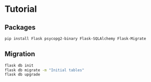 # Tutorial

## Packages

```sh
pip install Flask psycopg2-binary Flask-SQLAlchemy Flask-Migrate
```

## Migration

```bash
flask db init
flask db migrate -m "Initial tables"
flask db upgrade
```